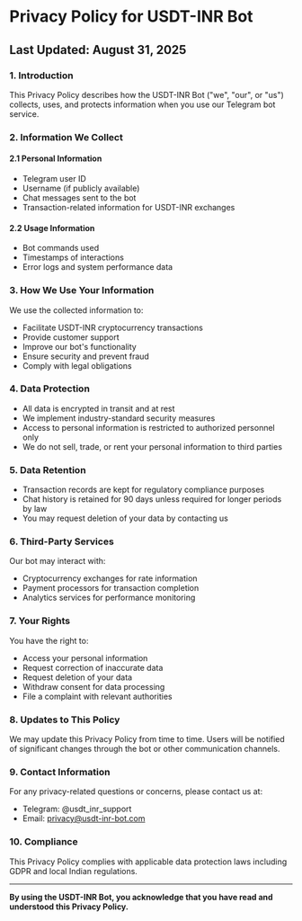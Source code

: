 # Privacy Policy for USDT-INR Bot

## Last Updated: August 31, 2025

### 1. Introduction

This Privacy Policy describes how the USDT-INR Bot ("we", "our", or "us") collects, uses, and protects information when you use our Telegram bot service.

### 2. Information We Collect

#### 2.1 Personal Information
- Telegram user ID
- Username (if publicly available)
- Chat messages sent to the bot
- Transaction-related information for USDT-INR exchanges

#### 2.2 Usage Information
- Bot commands used
- Timestamps of interactions
- Error logs and system performance data

### 3. How We Use Your Information

We use the collected information to:
- Facilitate USDT-INR cryptocurrency transactions
- Provide customer support
- Improve our bot's functionality
- Ensure security and prevent fraud
- Comply with legal obligations

### 4. Data Protection

- All data is encrypted in transit and at rest
- We implement industry-standard security measures
- Access to personal information is restricted to authorized personnel only
- We do not sell, trade, or rent your personal information to third parties

### 5. Data Retention

- Transaction records are kept for regulatory compliance purposes
- Chat history is retained for 90 days unless required for longer periods by law
- You may request deletion of your data by contacting us

### 6. Third-Party Services

Our bot may interact with:
- Cryptocurrency exchanges for rate information
- Payment processors for transaction completion
- Analytics services for performance monitoring

### 7. Your Rights

You have the right to:
- Access your personal information
- Request correction of inaccurate data
- Request deletion of your data
- Withdraw consent for data processing
- File a complaint with relevant authorities

### 8. Updates to This Policy

We may update this Privacy Policy from time to time. Users will be notified of significant changes through the bot or other communication channels.

### 9. Contact Information

For any privacy-related questions or concerns, please contact us at:
- Telegram: @usdt_inr_support
- Email: privacy@usdt-inr-bot.com

### 10. Compliance

This Privacy Policy complies with applicable data protection laws including GDPR and local Indian regulations.

---

**By using the USDT-INR Bot, you acknowledge that you have read and understood this Privacy Policy.**

